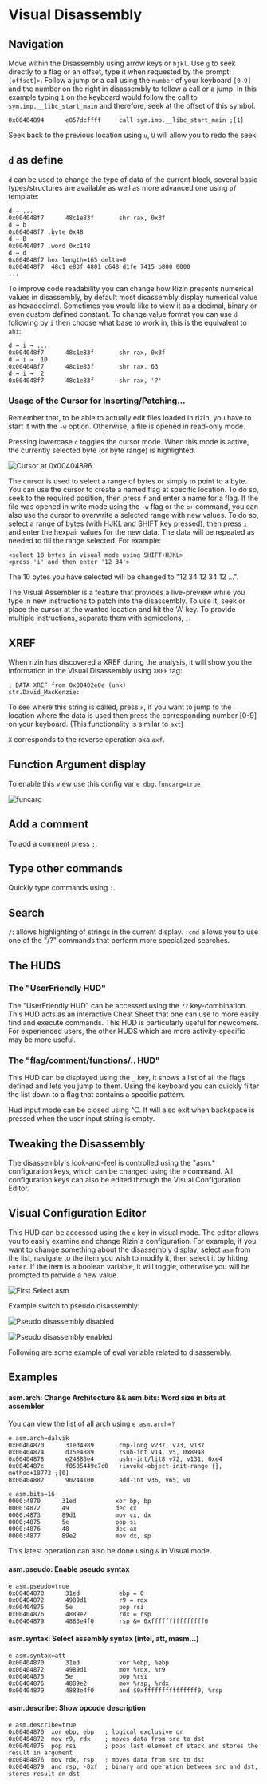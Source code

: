 # Visual Disassembly

## Navigation

Move within the Disassembly using arrow keys or `hjkl`. Use `g` to seek directly to a flag or an offset, type it
when requested by the prompt: `[offset]>`.
Follow a jump or a call using the `number` of your keyboard `[0-9]` and the number on the right in disassembly
to follow a call or a jump. In this example typing `1` on the keyboard would follow the call to
`sym.imp.__libc_start_main` and therefore, seek at the offset of this symbol.

```
0x00404894      e857dcffff     call sym.imp.__libc_start_main ;[1]
```

Seek back to the previous location using `u`, `U` will allow you to redo the seek.

## `d` as define

`d` can be used to change the type of data of the current block, several basic types/structures are available
as well as more advanced one using `pf` template:

```
d → ...
0x004048f7      48c1e83f       shr rax, 0x3f
d → b
0x004048f7 .byte 0x48
d → B
0x004048f7 .word 0xc148
d → d
0x004048f7 hex length=165 delta=0
0x004048f7  48c1 e83f 4801 c648 d1fe 7415 b800 0000
...
```

To improve code readability you can change how Rizin presents numerical values in disassembly, by default most
disassembly display numerical value as hexadecimal. Sometimes you would like to view it as a decimal, binary or even
custom defined constant. To change value format you can use `d` following by `i` then choose what base to work in,
this is the equivalent to `ahi`:

```
d → i → ...
0x004048f7      48c1e83f       shr rax, 0x3f
d → i →  10
0x004048f7      48c1e83f       shr rax, 63
d → i →  2
0x004048f7      48c1e83f       shr rax, '?'
```

### Usage of the Cursor for Inserting/Patching...

Remember that, to be able to actually edit files loaded in rizin, you have to start it with the `-w` option.
Otherwise, a file is opened in read-only mode.

Pressing lowercase `c` toggles the cursor mode. When this mode is active, the currently selected byte (or byte range)
is highlighted.

![Cursor at 0x00404896](cursor.png)

The cursor is used to select a range of bytes or simply to point to a byte. You can use the cursor to create
a named flag at specific location. To do so, seek to the required position, then press `f` and enter a name for a flag.
If the file was opened in write mode using the `-w` flag or the `o+` command, you can also use the cursor to overwrite
a selected range with new values. To do so, select a range of bytes (with HJKL and SHIFT key pressed), then press `i`
and enter the hexpair values for the new data. The data will be repeated as needed to fill the range selected.
For example:

```
<select 10 bytes in visual mode using SHIFT+HJKL>
<press 'i' and then enter '12 34'>
```

The 10 bytes you have selected will be changed to "12 34 12 34 12 ...".

The Visual Assembler is a feature that provides a live-preview while you type in new instructions to patch
into the disassembly. To use it, seek or place the cursor at the wanted location and hit the 'A' key. To provide
multiple instructions, separate them with semicolons, `;`.

## XREF

When rizin has discovered a XREF during the analysis, it will show you the information in the Visual Disassembly using
`XREF` tag:

```
; DATA XREF from 0x00402e0e (unk)
str.David_MacKenzie:
```

To see where this string is called, press `x`, if you want to jump to the location where the data is used then press
the corresponding number [0-9] on your keyboard. (This functionality is similar to `axt`)

`X` corresponds to the reverse operation aka `axf`.

## Function Argument display

To enable this view use this config var `e dbg.funcarg=true`

![funcarg](funcarg.png)

## Add a comment

To add a comment press `;`.

## Type other commands

Quickly type commands using `:`.

## Search

`/`: allows highlighting of strings in the current display.
`:cmd` allows you to use one of the "/?" commands that perform more specialized searches.

## The HUDS

### The "UserFriendly HUD"

The "UserFriendly HUD" can be accessed using the `??` key-combination. This HUD acts as an interactive Cheat Sheet
that one can use to more easily find and execute commands. This HUD is particularly useful for newcomers.
For experienced users, the other HUDS which are more activity-specific may be more useful.

### The "flag/comment/functions/.. HUD"

This HUD can be displayed using the `_` key, it shows a list of all the flags defined and lets you jump to them.
Using the keyboard you can quickly filter the list down to a flag that contains a specific pattern.

Hud input mode can be closed using ^C. It will also exit when backspace is pressed when the user input string is empty.

## Tweaking the Disassembly

The disassembly's look-and-feel is controlled using the "asm.* configuration keys, which can be
changed using the `e` command. All configuration keys can also be edited through the Visual Configuration Editor.

## Visual Configuration Editor

This HUD can be accessed using the `e` key in visual mode. The editor allows you to easily examine and change Rizin's
configuration. For example, if you want to change something about the disassembly display, select `asm` from the list,
navigate to the item you wish to modify it, then select it by hitting `Enter`.
If the item is a boolean variable, it will toggle, otherwise you will be prompted to provide a new value.

![First Select asm](select_asm.png)

Example switch to pseudo disassembly:

![Pseudo disassembly disabled](pseudo_disable.png)

![Pseudo disassembly enabled](pseudo_enable.png)

Following are some example of eval variable related to disassembly.

## Examples

#### asm.arch: Change Architecture && asm.bits: Word size in bits at assembler

You can view the list of all arch using `e asm.arch=?`

```
e asm.arch=dalvik
0x00404870      31ed4989       cmp-long v237, v73, v137
0x00404874      d15e4889       rsub-int v14, v5, 0x8948
0x00404878      e24883e4       ushr-int/lit8 v72, v131, 0xe4
0x0040487c      f0505449c7c0   +invoke-object-init-range {}, method+18772 ;[0]
0x00404882      90244100       add-int v36, v65, v0
```

```
e asm.bits=16
0000:4870      31ed           xor bp, bp
0000:4872      49             dec cx
0000:4873      89d1           mov cx, dx
0000:4875      5e             pop si
0000:4876      48             dec ax
0000:4877      89e2           mov dx, sp
```

This latest operation can also be done using `&` in Visual mode.

#### asm.pseudo: Enable pseudo syntax

```
e asm.pseudo=true
0x00404870      31ed           ebp = 0
0x00404872      4989d1         r9 = rdx
0x00404875      5e             pop rsi
0x00404876      4889e2         rdx = rsp
0x00404879      4883e4f0       rsp &= 0xfffffffffffffff0
```

#### asm.syntax: Select assembly syntax (intel, att, masm...)

```
e asm.syntax=att
0x00404870      31ed           xor %ebp, %ebp
0x00404872      4989d1         mov %rdx, %r9
0x00404875      5e             pop %rsi
0x00404876      4889e2         mov %rsp, %rdx
0x00404879      4883e4f0       and $0xfffffffffffffff0, %rsp
```

#### asm.describe: Show opcode description

```
e asm.describe=true
0x00404870  xor ebp, ebp   ; logical exclusive or
0x00404872  mov r9, rdx    ; moves data from src to dst
0x00404875  pop rsi        ; pops last element of stack and stores the result in argument
0x00404876  mov rdx, rsp   ; moves data from src to dst
0x00404879  and rsp, -0xf  ; binary and operation between src and dst, stores result on dst
```
